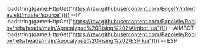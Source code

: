 loadstring(game:HttpGet("https://raw.githubusercontent.com/EdgeIY/infiniteyield/master/source"))() --IY
loadstring(game:HttpGet("https://raw.githubusercontent.com/Papolele/Roblox/refs/heads/main/Apocalypse%20Rising%202/Aimbot.lua"))() --AIMBOT
loadstring(game:HttpGet("https://raw.githubusercontent.com/Papolele/Roblox/refs/heads/main/Apocalypse%20Rising%202/ESP.lua"))() -- ESP
